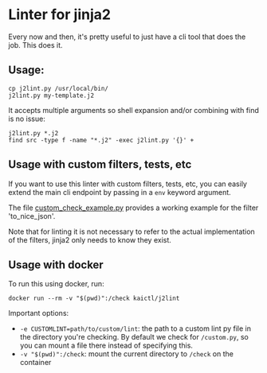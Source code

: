 # Linter for jinja2 #

Every now and then, it's pretty useful to just have a cli tool that does the job. This does it.

## Usage: ##
```
cp j2lint.py /usr/local/bin/
j2lint.py my-template.j2
```

It accepts multiple arguments so shell expansion and/or combining with find is no issue:

```
j2lint.py *.j2
find src -type f -name "*.j2" -exec j2lint.py '{}' +
```

## Usage with custom filters, tests, etc ##

If you want to use this linter with custom filters, tests, etc, you can easily
extend the main cli endpoint by passing in a `env` keyword argument.

The file [custom_check_example.py](custom_check_example.py) provides a working example for the filter
'to_nice_json'. 

Note that for linting it is not necessary to refer to the actual implementation
of the filters, jinja2 only needs to know they exist.

## Usage with docker ##

To run this using docker, run:

```
docker run --rm -v "$(pwd)":/check kaictl/j2lint
```

Important options:

* `-e CUSTOMLINT=path/to/custom/lint`: the path to a custom lint py file in the directory you're checking.
  By default we check for `/custom.py`, so you can mount a file there instead of specifying this.
* `-v "$(pwd)":/check`: mount the current directory to `/check` on the container